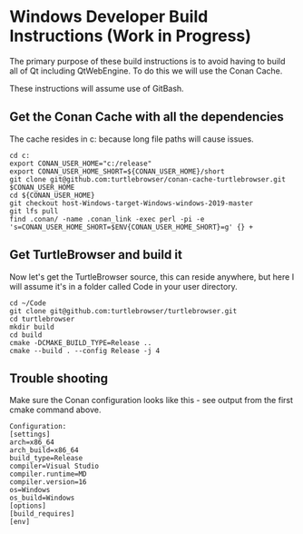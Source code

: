 # Windows Developer Build Instructions (Work in Progress)

The primary purpose of these build instructions is to avoid having to build all of Qt including QtWebEngine.
To do this we will use the Conan Cache.

These instructions will assume use of GitBash.

## Get the Conan Cache with all the dependencies

The cache resides in c: because long file paths will cause issues.

~~~
cd c:
export CONAN_USER_HOME="c:/release"
export CONAN_USER_HOME_SHORT=${CONAN_USER_HOME}/short
git clone git@github.com:turtlebrowser/conan-cache-turtlebrowser.git $CONAN_USER_HOME
cd ${CONAN_USER_HOME}
git checkout host-Windows-target-Windows-windows-2019-master
git lfs pull
find .conan/ -name .conan_link -exec perl -pi -e 's=CONAN_USER_HOME_SHORT=$ENV{CONAN_USER_HOME_SHORT}=g' {} +
~~~

## Get TurtleBrowser and build it

Now let's get the TurtleBrowser source, this can reside anywhere, but here I will assume it's in a folder called Code in your user directory.

~~~
cd ~/Code
git clone git@github.com:turtlebrowser/turtlebrowser.git
cd turtlebrowser
mkdir build
cd build
cmake -DCMAKE_BUILD_TYPE=Release ..
cmake --build . --config Release -j 4
~~~

## Trouble shooting

Make sure the Conan configuration looks like this - see output from the first cmake command above.
~~~
Configuration:
[settings]
arch=x86_64
arch_build=x86_64
build_type=Release
compiler=Visual Studio
compiler.runtime=MD
compiler.version=16
os=Windows
os_build=Windows
[options]
[build_requires]
[env]
~~~
